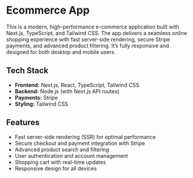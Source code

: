 # Ecommerce App

This is a modern, high-performance e-commerce application built with Next.js, TypeScript, and Tailwind CSS. The app delivers a seamless online shopping experience with fast server-side rendering, secure Stripe payments, and advanced product filtering. It’s fully responsive and designed for both desktop and mobile users.

## Tech Stack

- **Frontend:** Next.js, React, TypeScript, Tailwind CSS
- **Backend:** Node.js (with Next.js API routes)
- **Payments:** Stripe
- **Styling:** Tailwind CSS

## Features

- Fast server-side rendering (SSR) for optimal performance
- Secure checkout and payment integration with Stripe
- Advanced product search and filtering
- User authentication and account management
- Shopping cart with real-time updates
- Responsive design for all devices
